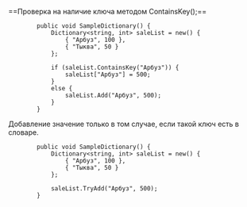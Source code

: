 ==Проверка на наличие ключа методом ContainsKey();==
```Csharp
        public void SampleDictionary() {
            Dictionary<string, int> saleList = new() {
                { "Арбуз", 100 },
                { "Тыква", 50 }
            };

            if (saleList.ContainsKey("Арбуз")) {
                saleList["Арбуз"] = 500;
            }
            else {
                saleList.Add("Арбуз", 500);
            }
        }
```

Добавление значение только в том случае, если такой ключ есть в словаре.
```Csharp
        public void SampleDictionary() {
            Dictionary<string, int> saleList = new() {
                { "Арбуз", 100 },
                { "Тыква", 50 }
            };

            saleList.TryAdd("Арбуз", 500);
        }
```

